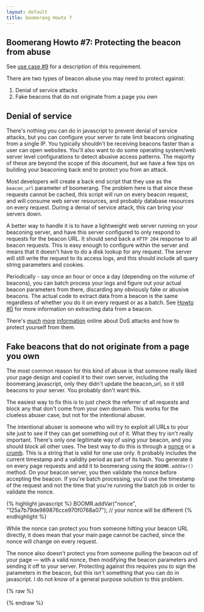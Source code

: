 ```yaml
---
layout: default
title: boomerang Howto 7
---
```


Boomerang Howto \#7: Protecting the beacon from abuse
-----------------------------------------------------

See [use case \#9](../use-cases.html#uc-9) for a description of this
requirement.

There are two types of beacon abuse you may need to protect against:

1.  Denial of service attacks
2.  Fake beacons that do not originate from a page you own

Denial of service
-----------------

There's nothing you can do in javascript to prevent denial of service
attacks, but you can configure your server to rate limit beacons
originating from a single IP. You typically shouldn't be receiving
beacons faster than a user can open websites. You'll also want to do
some operating system/web server level configurations to detect abusive
access patterns. The majority of these are beyond the scope of this
document, but we have a few tips on building your beaconing back end to
protect you from an attack.

Most developers will create a back end script that they use as the
`beacon_url` parameter of boomerang. The problem here is that since
these requests cannot be cached, this script will run on every beacon
request, and will consume web server resources, and probably database
resources on every request. During a denial of service attack, this can
bring your servers down.

A better way to handle it is to have a lightweight web server running on
your beaconing server, and have this server configured to only respond
to requests for the beacon URL. It should send back a `HTTP 204`
response to all beacon requests. This is easy enough to configure within
the server and means that it doesn't have to do a disk lookup for any
request. The server will still write the request to its access logs, and
this should include all query string parameters and cookies.

Periodically - say once an hour or once a day (depending on the volume
of beacons), you can batch process your logs and figure out your actual
beacon parameters from there, discarding any obviously fake or abusive
beacons. The actual code to extract data from a beacon is the same
regardless of whether you do it on every request or as a batch. See
[Howto \#0](howto-0.html) for more information on extracting data from a
beacon.

There's
[much](http://learn-networking.com/network-security/how-to-prevent-denial-of-service-attacks)
[more](http://en.wikipedia.org/wiki/Denial-of-service_attack)
[information](http://www.cert.org/tech_tips/denial_of_service.html)
online about DoS attacks and how to protect yourself from them.

Fake beacons that do not originate from a page you own
------------------------------------------------------

The most common reason for this kind of abuse is that someone really
liked your page design and copied it to their own server, including the
boomerang javascript, only they didn't update the beacon\_url, so it
still beacons to your server. You probably don't want this.

The easiest way to fix this is to just check the referrer of all
requests and block any that don't come from your own domain. This works
for the clueless abuser case, but not for the intentional abuser.

The intentional abuser is someone who will try to exploit all URLs to
your site just to see if they can get something out of it. What they try
isn't really important. There's only one legitimate way of using your
beacon, and you should block all other uses. The best way to do this is
through a [nonce](http://en.wikipedia.org/wiki/Cryptographic_nonce) or a
[crumb](http://abhinavsingh.com/blog/2009/10/web-security-using-crumbs-to-protect-your-php-api-ajax-call-from-cross-site-request-forgery-csrfxsrf-and-other-vulnerabilities/).
This is a string that is valid for one use only. It probably includes
the current timestamp and a validity period as part of its hash. You
generate it on every page requests and add it to boomerang using the
`BOOMR.addVar()` method. On your beacon server, you then validate the
nonce before accepting the beacon. If you're batch processing, you'd use
the timestamp of the request and not the time that you're running the
batch job in order to validate the nonce.

{% highlight javascript %}
    BOOMR.addVar("nonce", "125a7b79de989876cce970f0768a07");    // your nonce will be different
{% endhighlight %}

While the nonce can protect you from someone hitting your beacon URL
directly, it does mean that your main page cannot be cached, since the
nonce will change on every request.

The nonce also doesn't protect you from someone pulling the beacon out
of your page — with a valid nonce, then modifying the beacon parameters
and sending it off to your server. Protecting against this requires you
to sign the parameters in the beacon, but this isn't something that you
can do in javascript. I do not know of a general purpose solution to
this problem.

<div id="results">
</div>

{% raw %}
<script src="/boomerang/boomerang.js" type="text/javascript"> </script>
<script src="/boomerang/plugins/bw.js" type="text/javascript"> </script>
<script src="/boomerang/plugins/navtiming.js" type="text/javascript"> </script>
<script src="/boomerang/plugins/rt.js" type="text/javascript"> </script>
<script src="howtos.js" type="text/javascript"> </script>
<script type="text/javascript">
BOOMR.init({
		user_ip: '10.0.0.1',
		BW: {
			base_url: '../../images/',
			cookie: 'HOWTO-BA'
		},
		RT: {
			cookie: 'HOWTO-RT'
		}
	});
</script>
{% endraw %}
